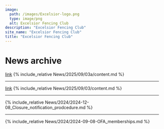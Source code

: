 ```yaml
---
image:
  path: /images/Excelsior-logo.png
  type: image/png
  alt: Excelsior Fencing Club
description: "Excelsior Fencing Club"
site_name: "Excelsior Fencing Club"
title: "Excelsior Fencing Club"
---
```


# News archive

[link](News/2025/09/03a/)
{% include_relative News/2025/09/03a/content.md %}

---

[link](News/2025/09/03/)
{% include_relative News/2025/09/03/content.md %}

---

{% include_relative News/2024/2024-12-08_Closure_notification_prodcedure.md %}

---

{% include_relative News/2024/2024-09-08-OFA_memberships.md %}
